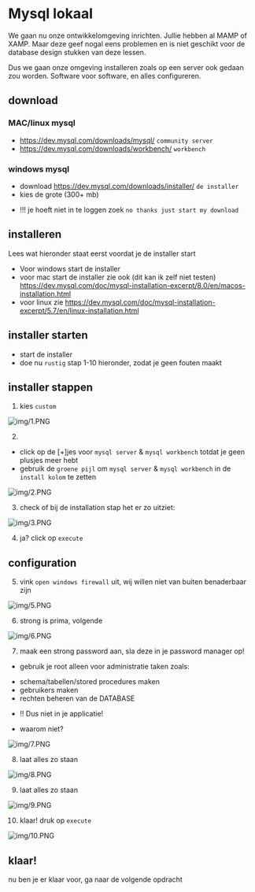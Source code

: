 # Mysql lokaal

We gaan nu onze ontwikkelomgeving inrichten. Jullie hebben al MAMP of XAMP.
Maar deze geef nogal eens problemen en is niet geschikt voor de database design stukken van deze lessen.

Dus we gaan onze omgeving installeren zoals op een server ook gedaan zou worden.
Software voor software, en alles configureren.


## download

### MAC/linux mysql
- https://dev.mysql.com/downloads/mysql/ `community server`
- https://dev.mysql.com/downloads/workbench/ `workbench`

### windows mysql
- download https://dev.mysql.com/downloads/installer/ `de installer`
- kies de grote (300+ mb)
* !!! je hoeft niet in te loggen zoek `no thanks just start my download`

## installeren

Lees wat hieronder staat eerst voordat je de installer start

* Voor windows start de installer 
* voor mac start de installer zie ook (dit kan ik zelf niet testen)
https://dev.mysql.com/doc/mysql-installation-excerpt/8.0/en/macos-installation.html
* voor linux zie
https://dev.mysql.com/doc/mysql-installation-excerpt/5.7/en/linux-installation.html


## installer starten

- start de installer
- doe nu `rustig` stap 1-10 hieronder, zodat je geen fouten maakt

## installer stappen

1) kies `custom`

![img/1.PNG](img/1.PNG)

2)
- click op de [+]jes voor `mysql server` & `mysql workbench` totdat je geen plusjes meer hebt
- gebruik de `groene pijl` om `mysql server` & `mysql workbench` in de `install kolom` te zetten

![img/2.PNG](img/2.PNG)

3) check of bij de installation stap het er zo uitziet:

![img/3.PNG](img/3.PNG)

4) ja? click op `execute`

## configuration

5) vink `open windows firewall` uit, wij willen niet van buiten benaderbaar zijn

![img/5.PNG](img/5.PNG)

6) strong is prima, volgende

![img/6.PNG](img/6.PNG)

7) maak een strong password aan, sla deze in je password manager op!

* gebruik je root alleen voor administratie taken zoals:
- schema/tabellen/stored procedures maken
- gebruikers maken
- rechten beheren van de DATABASE
* !! Dus niet in je applicatie!
- waarom niet?

![img/7.PNG](img/7.PNG)

8) laat alles zo staan

![img/8.PNG](img/8.PNG)

9) laat alles zo staan

![img/9.PNG](img/9.PNG)

10) klaar! druk op `execute`

![img/10.PNG](img/10.PNG)


## klaar!

nu ben je er klaar voor, ga naar de volgende opdracht
